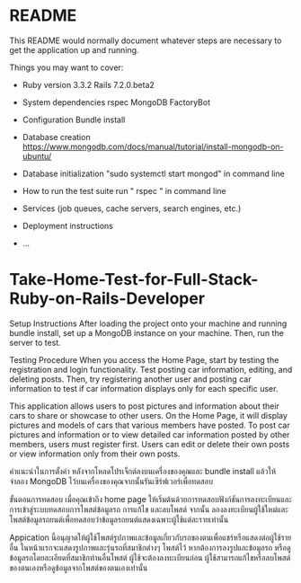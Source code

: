 # README

This README would normally document whatever steps are necessary to get the
application up and running.

Things you may want to cover:

* Ruby version 3.3.2
  Rails 7.2.0.beta2

* System dependencies
    rspec
    MongoDB
    FactoryBot 

* Configuration
    Bundle install
* Database creation
    https://www.mongodb.com/docs/manual/tutorial/install-mongodb-on-ubuntu/

* Database initialization
   "sudo systemctl start mongod" in command line 

* How to run the test suite
    run " rspec " in command line 

* Services (job queues, cache servers, search engines, etc.)

* Deployment instructions

* ...
# Take-Home-Test-for-Full-Stack-Ruby-on-Rails-Developer

Setup Instructions
After loading the project onto your machine and running bundle install, set up a MongoDB instance on your machine. Then, run the server to test.

Testing Procedure
When you access the Home Page, start by testing the registration and login functionality. Test posting car information, editing, and deleting posts. Then, try registering another user and posting car information to test if car information displays only for each specific user.

This application allows users to post pictures and information about their cars to share or showcase to other users. On the Home Page, it will display pictures and models of cars that various members have posted. To post car pictures and information or to view detailed car information posted by other members, users must register first. Users can edit or delete their own posts or view information only from their own posts.

คำแนะนำในการตั้งค่า
หลังจากโหลดโปรเจ็กต์ลงบนเครื่องของคุณและ bundle install แล้วให้จำลอง MongoDB ไว้บนเครื่องของคุณจากนั้นรันเซิร์ฟเวอร์เพื่อทดสอบ

ขั้นตอนการทดสอบ
เมื่อคุณเข้าถึง home page ให้เริ่มต้นด้วยการทดสอบฟังก์ชันการลงทะเบียนและการเข้าสู่ระบบทดสอบการโพสต์ข้อมูลรถ การแก้ไข และลบโพสต์ จากนั้น ลองลงทะเบียนผู้ใช้ใหม่และโพสต์ข้อมูลรถยนต์เพื่อทดสอบว่าข้อมูลรถยนต์แสดงเฉพาะผู้ใช้แต่ละรายเท่านั้น

Appication นี้อนุญาตให้ผู้ใช้โพสต์รูปภาพและข้อมูลเกี่ยวกับรถของตนเพื่อแชร์หรือแสดงต่อผู้ใช้รายอื่น ในหน้าแรกจะแสดงรูปภาพและรุ่นรถที่สมาชิกต่างๆ โพสต์ไว้ หากต้องการลงรูปและข้อมูลรถ หรือดูข้อมูลรถโดยละเอียดที่สมาชิกท่านอื่นโพสต์ ผู้ใช้จะต้องลงทะเบียนก่อน ผู้ใช้สามารถแก้ไขหรือลบโพสต์ของตนเองหรือดูข้อมูลจากโพสต์ของตนเองเท่านั้น
